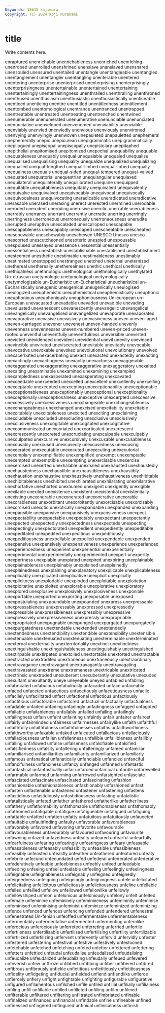 ```yaml
---
Keywords: 18635 kojimura
Copyright: (C) 2024 Koji Murakami
---
```


# title

Write contents here.



enraptured unenrichable
unenrichableness unenriched unenriching unenrobed unenrolled unenshrined unenslave unenslaved unensnared unensouled
unensured unentailed unentangle unentangleable unentangled unentanglement unentangler unentangling unenterable unentered
unentering unenterprise unenterprised unenterprising unenterprisingly unenterprisingness unentertainable unentertained unentertaining unentertainingly
unentertainingness unenthralled unenthralling unenthroned unenthused unenthusiasm unenthusiastic unenthusiastically unenticeable unenticed
unenticing unentire unentitled unentitledness unentitlement unentombed unentomological unentrance unentranced unentrapped
unentreatable unentreated unentreating unentrenched unentwined unenumerable unenumerated unenumerative unenunciable unenunciated
unenunciative unenveloped unenvenomed unenviability unenviable unenviably unenvied unenviedly unenvious unenviously
unenvironed unenvying unenvyingly unenwoven unepauleted unepauletted unephemeral unephemerally unepic unepicurean
unepigrammatic unepigrammatically unepilogued unepiscopal unepiscopally unepistolary unepitaphed unepithelial unepitomised unepitomized
unepochal unequability unequable unequableness unequably unequal unequalable unequaled unequalise unequalised
unequalising unequality unequalize unequalized unequalizing unequalled unequal-lengthed unequal-limbed unequal-lobed unequally
unequalness unequals unequal-sided unequal-tempered unequal-valved unequated unequatorial unequestrian unequiangular unequiaxed
unequilateral unequilaterally unequilibrated unequine unequipped unequitable unequitableness unequitably unequivalent unequivalently
unequivalve unequivalved unequivocably unequivocal unequivocally unequivocalness unequivocating uneradicable uneradicated uneradicative
unerasable unerased unerasing unerect unerected unermined unerodable uneroded unerodent uneroding
unerosive unerotic unerrable unerrableness unerrably unerrancy unerrant unerrantly unerratic unerring
unerringly unerringness unerroneous unerroneously unerroneousness unerudite unerupted uneruptive unescaladed unescalloped
unescapable unescapableness unescapably unescaped unescheatable unescheated uneschewable uneschewably uneschewed UNESCO
Unesco unesco unescorted unescutcheoned unesoteric unespied unespousable unespoused unessayed unessence
unessential unessentially unessentialness unestablish unestablishable unestablished unestablishment unesteemed unesthetic unestimable
unestimableness unestimably unestimated unestopped unestranged unetched uneternal uneternized unethereal unethereally
unetherealness unethic unethical unethically unethicalness unethnologic unethnological unethnologically unethylated Un-etruscan
unetymologic unetymological unetymologically unetymologizable un-Eucharistic un-Eucharistical uneucharistical un-Eucharistically uneugenic uneugenical
uneugenically uneulogised uneulogized uneuphemistic uneuphemistical uneuphemistically uneuphonic uneuphonious uneuphoniously uneuphoniousness
Un-european un-European unevacuated unevadable unevaded unevadible unevading unevaluated unevanescent unevanescently
unevangelic unevangelical unevangelically unevangelised unevangelized unevaporate unevaporated unevaporative unevasive unevasively
unevasiveness uneven uneven-aged uneven-carriaged unevener unevenest uneven-handed unevenly unevenness unevennesses
uneven-numbered uneven-priced uneven-roofed uneventful uneventfully uneventfulness uneversible uneverted unevicted unevidenced
unevident unevidential unevil unevilly unevinced unevincible unevirated uneviscerated unevitable unevitably
unevocable unevocative unevokable unevoked unevolutional unevolutionary unevolved unexacerbated unexacerbating unexact
unexacted unexactedly unexacting unexactingly unexactingness unexactly unexactness unexaggerable unexaggerated unexaggerating
unexaggerative unexaggeratory unexalted unexalting unexaminable unexamined unexamining unexampled unexampledness unexasperated
unexasperating unexcavated unexceedable unexceeded unexcelled unexcellent unexcellently unexcelling unexceptable unexcepted
unexcepting unexceptionability unexceptionable unexceptionableness unexceptionably unexceptional unexceptionality unexceptionally unexceptionalness unexceptive
unexcerpted unexcessive unexcessively unexcessiveness unexchangeable unexchangeableness unexchangeabness unexchanged unexcised unexcitability
unexcitable unexcitablely unexcitableness unexcited unexciting unexclaiming unexcludable unexcluded unexcluding unexclusive
unexclusively unexclusiveness unexcogitable unexcogitated unexcogitative unexcommunicated unexcoriated unexcorticated unexcrescent unexcrescently
unexcreted unexcruciating unexculpable unexculpably unexculpated unexcursive unexcursively unexcusable unexcusableness unexcusably
unexcused unexcusedly unexcusedness unexcusing unexecrated unexecutable unexecuted unexecuting unexecutorial unexemplary
unexemplifiable unexemplified unexempt unexemptable unexempted unexemptible unexempting unexercisable unexercise unexercised
unexerted unexhalable unexhaled unexhausted unexhaustedly unexhaustedness unexhaustible unexhaustibleness unexhaustibly unexhaustion
unexhaustive unexhaustively unexhaustiveness unexhibitable unexhibitableness unexhibited unexhilarated unexhilarating unexhilarative unexhortative
unexhorted unexhumed unexigent unexigently unexigible unexilable unexiled unexistence unexistent unexistential
unexistentially unexisting unexonerable unexonerated unexonerative unexorable unexorableness unexorbitant unexorbitantly unexorcisable
unexorcisably unexorcised unexotic unexotically unexpandable unexpanded unexpanding unexpansible unexpansive unexpansively
unexpansiveness unexpect unexpectability unexpectable unexpectably unexpectant unexpectantly unexpected unexpectedly unexpectedness
unexpecteds unexpecting unexpectingly unexpectorated unexpedient unexpediently unexpeditable unexpeditated unexpedited unexpeditious
unexpeditiously unexpeditiousness unexpellable unexpelled unexpendable unexpended unexpensive unexpensively unexpensiveness unexperience
unexperienced unexperiencedness unexperient unexperiential unexperientially unexperimental unexperimentally unexperimented unexpert unexpertly
unexpertness unexpiable unexpiated unexpired unexpiring unexplainable unexplainableness unexplainably unexplained unexplainedly
unexplainedness unexplaining unexplanatory unexplicable unexplicableness unexplicably unexplicated unexplicative unexplicit unexplicitly
unexplicitness unexplodable unexploded unexploitable unexploitation unexploitative unexploited unexplorable unexplorative unexploratory
unexplored unexplosive unexplosively unexplosiveness unexponible unexportable unexported unexporting unexposable unexposed
unexpostulating unexpoundable unexpounded unexpress unexpressable unexpressableness unexpressably unexpressed unexpressedly unexpressible
unexpressibleness unexpressibly unexpressive unexpressively unexpressiveness unexpressly unexpropriable unexpropriated unexpugnable unexpunged
unexpurgated unexpurgatedly unexpurgatedness unextendable unextended unextendedly unextendedness unextendibility unextendible unextensibility
unextensible unextenuable unextenuated unextenuating unexterminable unexterminated unexternal unexternality unexterritoriality unextinct
unextinctness unextinguishable unextinguishableness unextinguishably unextinguished unextirpable unextirpated unextolled unextortable unextorted
unextractable unextracted unextradited unextraneous unextraneously unextraordinary unextravagance unextravagant unextravagantly unextravagating
unextravasated unextreme unextremeness unextricable unextricated unextrinsic unextruded unexuberant unexuberantly unexudative
unexuded unexultant unexultantly uneye uneyeable uneyed unfabled unfabling unfabricated unfabulous
unfabulously unfacaded unface unfaceable unfaced unfaceted unfacetious unfacetiously unfacetiousness unfacile
unfacilely unfacilitated unfact unfactional unfactious unfactiously unfactitious unfactorable unfactored unfactual
unfactually unfactualness unfadable unfaded unfading unfadingly unfadingness unfagged unfagoted unfailable
unfailableness unfailably unfailed unfailing unfailingly unfailingness unfain unfaint unfainting unfaintly
unfair unfairer unfairest unfairly unfairminded unfairness unfairnesses unfairylike unfaith unfaithful
unfaithfully unfaithfulness unfaithfulnesses unfaiths unfaithworthiness unfaithworthy unfakable unfaked unfalcated unfallacious
unfallaciously unfallaciousness unfallen unfallenness unfallible unfallibleness unfallibly unfalling unfallowed unfalse
unfalseness unfalsifiable unfalsified unfalsifiedness unfalsity unfaltering unfalteringly unfamed unfamiliar unfamiliarised
unfamiliarities unfamiliarity unfamiliarized unfamiliarly unfamous unfanatical unfanatically unfanciable unfancied unfanciful
unfancifulness unfanciness unfancy unfanged unfanned unfantastic unfantastical unfantastically unfar unfarced
unfarcical unfardle unfarewelled unfarmable unfarmed unfarming unfarrowed unfarsighted unfasciate unfasciated
unfascinate unfascinated unfascinating unfashion unfashionable unfashionableness unfashionably unfashioned unfast unfasten
unfastenable unfastened unfastener unfastening unfastens unfastidious unfastidiously unfastidiousness unfasting unfatalistic
unfatalistically unfated unfather unfathered unfatherlike unfatherliness unfatherly unfathomability unfathomable unfathomableness
unfathomably unfathomed unfatigable unfatigue unfatigueable unfatigued unfatiguing unfattable unfatted unfatten
unfatty unfatuitous unfatuitously unfauceted unfaultable unfaultfinding unfaulty unfavorable unfavorableness unfavorably
unfavored unfavoring unfavorite unfavourable unfavourableness unfavourably unfavoured unfavouring unfavourite unfawning
unfazed unfazedness unfealty unfeared unfearful unfearfully unfearfulness unfearing unfearingly unfearingness
unfeary unfeasable unfeasableness unfeasably unfeasibility unfeasible unfeasibleness unfeasibly unfeasted unfeastly
unfeather unfeathered unfeatured unfeaty unfebrile unfecund unfecundated unfed unfederal unfederated
unfederative unfederatively unfeeble unfeebleness unfeebly unfeed unfeedable unfeeding unfeeing unfeel
unfeelable unfeeling unfeelingly unfeelingness unfeignable unfeignableness unfeignably unfeigned unfeignedly unfeignedness
unfeigning unfeigningly unfeigningness unfele unfelicitated unfelicitating unfelicitous unfelicitously unfelicitousness unfeline
unfellable unfelled unfellied unfellow unfellowed unfellowlike unfellowly unfellowshiped unfelon unfelonious
unfeloniously unfelony unfelt unfelted unfemale unfeminine unfemininely unfeminineness unfemininity unfeminise
unfeminised unfeminising unfeminist unfeminize unfeminized unfeminizing unfence unfenced unfences unfencing
unfended unfendered unfenestral unfenestrated Un-fenian unfeoffed unfermentable unfermentableness unfermentably unfermentative
unfermented unfermenting unfernlike unferocious unferociously unferreted unferreting unferried unfertile unfertileness
unfertilisable unfertilised unfertilising unfertility unfertilizable unfertilized unfertilizing unfervent unfervently unfervid
unfervidly unfester unfestered unfestering unfestival unfestive unfestively unfestooned unfetchable unfetched
unfetching unfeted unfetter unfettered unfettering unfetters unfettled unfeudal unfeudalise unfeudalised
unfeudalising unfeudalize unfeudalized unfeudalizing unfeudally unfeued unfevered unfeverish unfew unffroze
unfibbed unfibbing unfiber unfibered unfibred unfibrous unfibrously unfickle unfictitious unfictitiously
unfictitiousness unfidelity unfidgeting unfiducial unfielded unfiend unfiendlike unfierce unfiercely unfiery
unfight unfightable unfighting unfigurable unfigurative unfigured unfilamentous unfilched unfile unfiled
unfilial unfilially unfilialness unfiling unfill unfillable unfilled unfilleted unfilling unfilm
unfilmed unfilterable unfiltered unfiltering unfiltrated unfimbriated unfinable unfinalized unfinanced unfinancial
unfindable unfine unfineable unfined unfinessed unfingered unfingured unfinical unfinicalness unfinish
